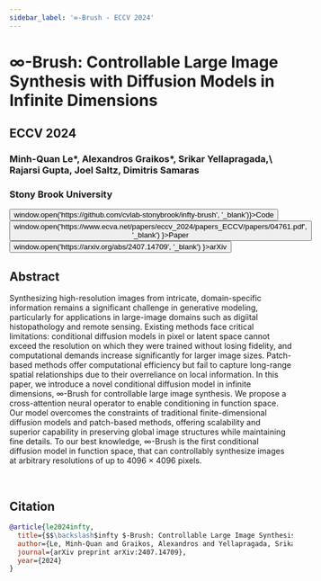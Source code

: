 ```yaml
---
sidebar_label: '∞-Brush - ECCV 2024'
---
```


# ∞-Brush: Controllable Large Image Synthesis with Diffusion Models in Infinite Dimensions

<div class="container mt-5">
    <div class="card bg-light"> 
        <div class="card-body justify-content-center">
            <h2 class="card-title text-center">ECCV 2024</h2>
            <h3 class="card-text text-center">Minh-Quan Le*, Alexandros Graikos*, Srikar Yellapragada,\
            Rajarsi Gupta, Joel Saltz, Dimitris Samaras</h3>
            <h3 class="card-text text-center">Stony Brook University</h3>
            <div class="d-flex justify-content-center">
                <button class="paper_button" onClick={() => window.open('https://github.com/cvlab-stonybrook/infty-brush', '_blank')}>Code</button> 
                <button class="paper_button" onClick={() => window.open('https://www.ecva.net/papers/eccv_2024/papers_ECCV/papers/04761.pdf', '_blank') }>Paper</button> 
                <button class="paper_button" onClick={() => window.open('https://arxiv.org/abs/2407.14709', '_blank') }>arXiv</button> 
            </div>
        </div>
    </div>
</div>

## Abstract
Synthesizing high-resolution images from intricate, domain-specific information remains a significant challenge in generative modeling, particularly for applications in large-image domains such as digiital histopathology and remote sensing. Existing methods face critical limitations: conditional diffusion models in pixel or latent space cannot exceed the resolution on which they were trained without losing fidelity, and computational demands increase significantly for larger image sizes. Patch-based methods offer computational efficiency but fail to capture long-range spatial relationships due to their overreliance on local information. In this paper, we introduce a novel conditional diffusion model in infinite dimensions, ∞-Brush for controllable large image synthesis. We propose a cross-attention neural operator to enable conditioning in function space. Our model overcomes the constraints of traditional finite-dimensional diffusion models and patch-based methods, offering scalability and superior capability in preserving global image structures while maintaining fine details. To our best knowledge, ∞-Brush is the first conditional diffusion model in function space, that can controllably synthesize images at arbitrary resolutions of up to 4096 × 4096 pixels.

<br/>

## Citation

```bibtex
@article{le2024infty,
  title={$$\backslash$infty $-Brush: Controllable Large Image Synthesis with Diffusion Models in Infinite Dimensions},
  author={Le, Minh-Quan and Graikos, Alexandros and Yellapragada, Srikar and Gupta, Rajarsi and Saltz, Joel and Samaras, Dimitris},
  journal={arXiv preprint arXiv:2407.14709},
  year={2024}
}
```
